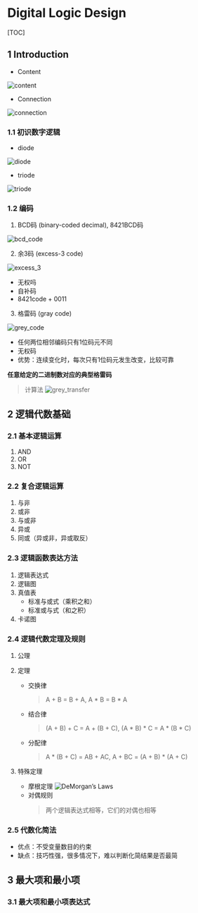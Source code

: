 # Digital Logic Design

[TOC]

## 1 Introduction

* Content

![content](./images/content.png)

* Connection

![connection](./images/connection.png)

### 1.1 初识数字逻辑

* diode

![diode](./images/diode.png)

* triode

![triode](./images/triode.png)

### 1.2 编码

1. BCD码 (binary-coded decimal), 8421BCD码

![bcd_code](./images/bcd_code.png)

2. 余3码 (excess-3 code)

![excess_3](./images/excess_3.png)

* 无权吗
* 自补码
* 8421code + 0011

3. 格雷码 (gray code)

![grey_code](./images/grey_code.png)

* 任何两位相邻编码只有1位码元不同
* 无权码
* 优势：连续变化时，每次只有1位码元发生改变，比较可靠

**任意给定的二进制数对应的典型格雷码**
> 计算法
![grey_transfer](./images/grey_transfer.png)

## 2 逻辑代数基础

### 2.1 基本逻辑运算

1. AND
2. OR
3. NOT

### 2.2 复合逻辑运算

1. 与非
2. 或非
3. 与或非
4. 异或
5. 同或（异或非，异或取反）

### 2.3 逻辑函数表达方法

1. 逻辑表达式
2. 逻辑图
3. 真值表
    * 标准与或式（乘积之和）
    * 标准或与式（和之积）
4. 卡诺图

### 2.4 逻辑代数定理及规则

1. 公理
2. 定理
    * 交换律
        > A + B = B + A, A * B = B * A
    * 结合律
        > (A + B) + C = A + (B + C), (A * B) * C = A * (B * C)
    * 分配律
        > A * (B + C) = AB + AC, A + BC = (A + B) * (A + C)

3. 特殊定理
    * 摩根定理
        ![DeMorgan’s Laws](./images/DeMorgan.png)
    * 对偶规则
        > 两个逻辑表达式相等，它们的对偶也相等

### 2.5 代数化简法

* 优点：不受变量数目的约束
* 缺点：技巧性强，很多情况下，难以判断化简结果是否最简

## 3 最大项和最小项

### 3.1 最大项和最小项表达式

